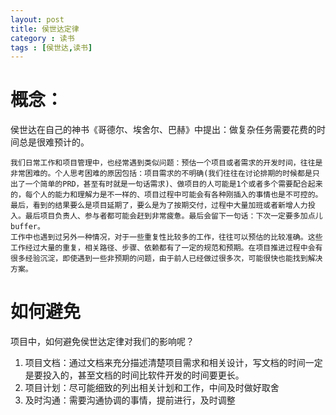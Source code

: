```yaml
---
layout: post
title: 侯世达定律
category : 读书
tags : [侯世达,读书]
---
```


# 概念：
侯世达在自己的神书《哥德尔、埃舍尔、巴赫》中提出：做复杂任务需要花费的时间总是很难预计的。

    我们日常工作和项目管理中，也经常遇到类似问题：预估一个项目或者需求的开发时间，往往是非常困难的。个人思考困难的原因包括：项目需求的不明确(我们往往在讨论排期的时候都是只出了一个简单的PRD，甚至有时就是一句话需求)、做项目的人可能是1个或者多个需要配合起来的，每个人的能力和理解力是不一样的、项目过程中可能会有各种刚插入的事情也是不可控的。最后，看到的结果要么是项目延期了，要么是为了按期交付，过程中大量加班或者新增人力投入。最后项目负责人、参与者都可能会赶到非常疲惫。最后会留下一句话：下次一定要多加点儿buffer。
    工作中也遇到过另外一种情况，对于一些重复性比较多的工作，往往可以预估的比较准确。这些工作经过大量的重复，相关路径、步骤、依赖都有了一定的规范和预期。在项目推进过程中会有很多经验沉淀，即使遇到一些非预期的问题，由于前人已经做过很多次，可能很快也能找到解决方案。

# 如何避免
项目中，如何避免侯世达定律对我们的影响呢？
1. 项目文档：通过文档来充分描述清楚项目需求和相关设计，写文档的时间一定是要投入的，甚至文档的时间比软件开发的时间要更长。
2. 项目计划：尽可能细致的列出相关计划和工作，中间及时做好取舍
3. 及时沟通：需要沟通协调的事情，提前进行，及时调整






